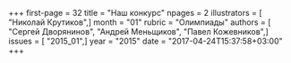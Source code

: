 +++
first-page = 32
title = "Наш конкурс"
npages = 2
illustrators = [ "Николай Крутиков",]
month = "01"
rubric = "Олимпиады"
authors = [ "Сергей Дворянинов", "Андрей Меньщиков", "Павел Кожевников",]
issues = [ "2015_01",]
year = "2015"
date = "2017-04-24T15:37:58+03:00"
+++

